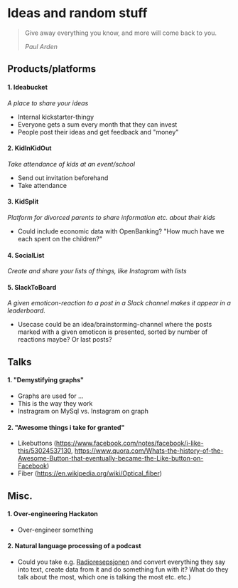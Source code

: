 # Ideas and random stuff

> Give away everything you know, and more will come back to you.
>  
> _Paul Arden_


## Products/platforms

#### 1. Ideabucket
_A place to share your ideas_
- Internal kickstarter-thingy
- Everyone gets a sum every month that they can invest
- People post their ideas and get feedback and "money"

#### 2. KidInKidOut
_Take attendance of kids at an event/school_
- Send out invitation beforehand
- Take attendance

#### 3. KidSplit
_Platform for divorced parents to share information etc. about their kids_
- Could include economic data with OpenBanking? "How much have we each spent on the children?"

#### 4. SocialList
_Create and share your lists of things, like Instagram with lists_

#### 5. SlackToBoard
_A given emoticon-reaction to a post in a Slack channel makes it appear in a leaderboard._
- Usecase could be an idea/brainstorming-channel where the posts marked with a given emoticon is presented, sorted by number of reactions maybe? Or last posts? 

## Talks

#### 1. "Demystifying graphs"
- Graphs are used for ...
- This is the way they work
- Instragram on MySql vs. Instagram on graph

#### 2. "Awesome things i take for granted"
- Likebuttons (https://www.facebook.com/notes/facebook/i-like-this/53024537130, https://www.quora.com/Whats-the-history-of-the-Awesome-Button-that-eventually-became-the-Like-button-on-Facebook)
- Fiber (https://en.wikipedia.org/wiki/Optical_fiber)

## Misc.

#### 1. Over-engineering Hackaton
- Over-engineer something

#### 2. Natural language processing of a podcast
- Could you take e.g. [Radioresepsjonen](https://radio.nrk.no/serie/radioresepsjonen) and convert everything they say into text, create data from it and do something fun with it? What do they talk about the most, which one is talking the most etc. etc.)

